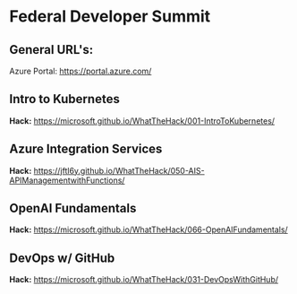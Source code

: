 # Federal Developer Summit

## General URL's:
Azure Portal:  https://portal.azure.com/

## Intro to Kubernetes
**Hack:** https://microsoft.github.io/WhatTheHack/001-IntroToKubernetes/

## Azure Integration Services
**Hack:** https://jftl6y.github.io/WhatTheHack/050-AIS-APIManagementwithFunctions/

## OpenAI Fundamentals
**Hack:** https://microsoft.github.io/WhatTheHack/066-OpenAIFundamentals/

## DevOps w/ GitHub
**Hack:** https://microsoft.github.io/WhatTheHack/031-DevOpsWithGitHub/
